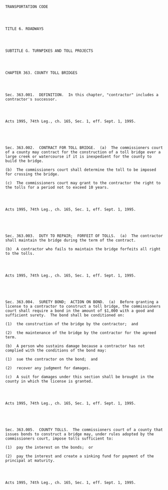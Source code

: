 ﻿
    
    
    	
    					
    
    
    TRANSPORTATION CODE
    
      
    
    
    TITLE 6. ROADWAYS
    
      
    
    
    SUBTITLE G. TURNPIKES AND TOLL PROJECTS
    
      
    
    
    CHAPTER 363. COUNTY TOLL BRIDGES
    
      
    
    
    Sec. 363.001.  DEFINITION.  In this chapter, "contractor" includes a contractor's successor.
    
    
    
    
    Acts 1995, 74th Leg., ch. 165, Sec. 1, eff. Sept. 1, 1995.
    
    
    
    
    
    Sec. 363.002.  CONTRACT FOR TOLL BRIDGE.  (a)  The commissioners court of a county may contract for the construction of a toll bridge over a large creek or watercourse if it is inexpedient for the county to build the bridge.
    
    (b)  The commissioners court shall determine the toll to be imposed for crossing the bridge.
    
    (c)  The commissioners court may grant to the contractor the right to the tolls for a period not to exceed 10 years.
    
    
    
    
    Acts 1995, 74th Leg., ch. 165, Sec. 1, eff. Sept. 1, 1995.
    
    
    
    
    
    Sec. 363.003.  DUTY TO REPAIR;  FORFEIT OF TOLLS.  (a)  The contractor shall maintain the bridge during the term of the contract.
    
    (b)  A contractor who fails to maintain the bridge forfeits all right to the tolls.
    
    
    
    
    Acts 1995, 74th Leg., ch. 165, Sec. 1, eff. Sept. 1, 1995.
    
    
    
    
    
    Sec. 363.004.  SURETY BOND;  ACTION ON BOND.  (a)  Before granting a license to a contractor to construct a toll bridge, the commissioners court shall require a bond in the amount of $1,000 with a good and sufficient surety.  The bond shall be conditioned on:
    
    (1)  the construction of the bridge by the contractor;  and
    
    (2)  the maintenance of the bridge by the contractor for the agreed term.
    
    (b)  A person who sustains damage because a contractor has not complied with the conditions of the bond may:
    
    (1)  sue the contractor on the bond;  and
    
    (2)  recover any judgment for damages.
    
    (c)  A suit for damages under this section shall be brought in the county in which the license is granted.
    
    
    
    
    Acts 1995, 74th Leg., ch. 165, Sec. 1, eff. Sept. 1, 1995.
    
    
    
    
    
    Sec. 363.005.  COUNTY TOLLS.  The commissioners court of a county that issues bonds to construct a bridge may, under rules adopted by the commissioners court, impose tolls sufficient to:
    
    (1)  pay the interest on the bonds;  or
    
    (2)  pay the interest and create a sinking fund for payment of the principal at maturity.
    
    
    
    
    Acts 1995, 74th Leg., ch. 165, Sec. 1, eff. Sept. 1, 1995.
    
    
    
    
    				
